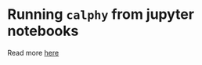 # Running `calphy` from jupyter notebooks

Read more [here](https://calphy.org/en/latest/examples/example_05/analysis.html)